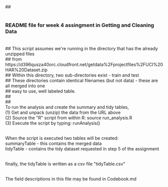 <html>
<body>
## <br> <br>
<h3>
README file for week 4 assingment in Getting and Cleaning Data <br> <br>
</h3>
## This script assumes we're running in the directory that has the already unzipped files <br>
## from https://d396qusza40orc.cloudfront.net/getdata%2Fprojectfiles%2FUCI%20HAR%20Dataset.zip <br>
## Within this directory, two sub-directories exist - train and test  <br>
## These directories contain identical filenames (but not data) - these are all merged into one <br>
## easy to use, well labeled table. <br>
##  <br>
##  <br>
To run the analysis and create the summary and tidy tables, <br>
(1) Get and unpack (unzip) the data from the URL above <br>
(2) Source the "R" script from within R:  source run_analysis.R <br>
(3) Execute the script by typing: runAnalysis() <br> <br>


When the script is executed two tables will be created: <br>
  summaryTable - this contains the merged data <br>
  tidyTable - contains the tidy dataset requested in step 5 of the assignment <br> <br>

finally, the tidyTable is written as a csv file "tidyTable.csv" <br> <br>

The field descriptions in this file may be found in Codebook.md <br>
</body>
</html>
